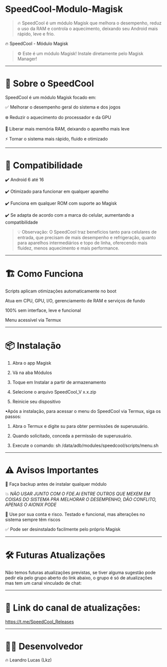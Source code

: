 # SpeedCool-Modulo-Magisk
> 🔥 SpeedCool é um módulo Magisk que melhora o desempenho, reduz o uso da RAM e controla o aquecimento, deixando seu Android mais rápido, leve e frio.

🔥 SpeedCool - Módulo Magisk

> ⚙️ Este é um módulo Magisk! Instale diretamente pelo Magisk Manager!




---

# 🚀 Sobre o SpeedCool

SpeedCool é um módulo Magisk focado em:

✅ Melhorar o desempenho geral do sistema e dos jogos

❄️ Reduzir o aquecimento do processador e da GPU

🧠 Liberar mais memória RAM, deixando o aparelho mais leve

⚡️ Tornar o sistema mais rápido, fluido e otimizado



---

# 📱 Compatibilidade

✔️ Android 6 até 16

✔️ Otimizado para funcionar em qualquer aparelho

✔️ Funciona em qualquer ROM com suporte ao Magisk

✔️ Se adapta de acordo com a marca do celular, aumentando a compatibilidade

> 💡 Observação: O SpeedCool traz benefícios tanto para celulares de entrada, que precisam de mais desempenho e refrigeração, quanto para aparelhos intermediários e topo de linha, oferecendo mais fluidez, menos aquecimento e mais performance.



---

# 🏗️ Como Funciona

Scripts aplicam otimizações automaticamente no boot

Atua em CPU, GPU, I/O, gerenciamento de RAM e serviços de fundo

100% sem interface, leve e funcional

Menu acessível via Termux



---

# 📦 Instalação

1. Abra o app Magisk


2. Vá na aba Módulos


3. Toque em Instalar a partir de armazenamento


4. Selecione o arquivo SpeedCool_V x.x.zip


5. Reinicie seu dispositivo

•Após a instalação, para acessar o menu do SpeedCool via Termux, siga os passos: 

1. Abra o Termux e digite su para obter permissões de superusuário.


2. Quando solicitado, conceda a permissão de superusuário.


3. Execute o comando: sh /data/adb/modules/speedcool/scripts/menu.sh 



---

# ⚠️ Avisos Importantes

💾 Faça backup antes de instalar qualquer módulo

💥 *NÃO USAR JUNTO COM O FDE.AI ENTRE OUTROS QUE MEXEM EM COISAS DO SISTEMA PRA MELHORAR O DESEMPENHO, DÃO CONFLITO, APENAS O AIONIX PODE*

🚫 Use por sua conta e risco. Testado e funcional, mas alterações no sistema sempre têm riscos

✅ Pode ser desinstalado facilmente pelo próprio Magisk



---

# 🛠️ Futuras Atualizações

Não temos futuras atualizações previstas, se tiver alguma sugestão pode pedir ela pelo grupo aberto do link abaixo, o grupo é só de atualizações mas tem um canal vinculado de chat:



---

# 📢 Link do canal de atualizações:

https://t.me/SpeedCool_Releases


---

# 👨‍💻 Desenvolvedor

🔥 Leandro Lucas (Lkz)
